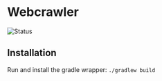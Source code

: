 # Webcrawler
![Status](https://github.com/frasercrossman/webcrawler/actions/workflows/gradle.yml/badge.svg)
## Installation
Run and install the gradle wrapper:
`./gradlew build`
